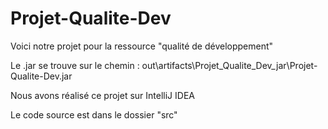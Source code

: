 # Projet-Qualite-Dev

Voici notre projet pour la ressource "qualité de développement"


Le .jar se trouve sur le chemin : out\artifacts\Projet_Qualite_Dev_jar\Projet-Qualite-Dev.jar

Nous avons réalisé ce projet sur IntelliJ IDEA

Le code source est dans le dossier "src"

